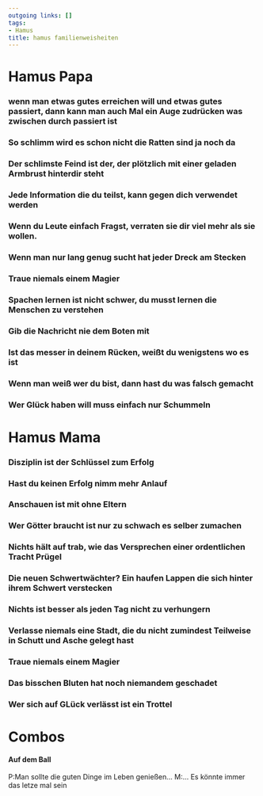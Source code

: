 ```yaml
---
outgoing links: []
tags:
- Hamus
title: hamus familienweisheiten
---
```

# Hamus Papa
### wenn man etwas gutes erreichen will und etwas gutes passiert, dann kann man auch Mal ein Auge zudrücken was zwischen durch passiert ist
### So schlimm wird es schon nicht die Ratten sind ja noch da
### Der schlimste Feind ist der, der plötzlich mit einer geladen Armbrust hinterdir steht
### Jede Information die du teilst, kann gegen dich verwendet werden
### Wenn du Leute einfach Fragst, verraten sie dir viel mehr als sie wollen.
### Wenn man nur lang genug sucht hat jeder Dreck am Stecken
### Traue niemals einem Magier
### Spachen lernen ist nicht schwer, du musst lernen die Menschen zu verstehen
### Gib die Nachricht nie dem Boten mit
### Ist das messer in deinem Rücken, weißt du wenigstens wo es ist
### Wenn man weiß wer du bist, dann hast du was falsch gemacht
### Wer Glück haben will muss einfach nur Schummeln



# Hamus Mama
### Disziplin ist der Schlüssel zum Erfolg 
### Hast du keinen Erfolg nimm mehr Anlauf
### Anschauen ist mit ohne Eltern
### Wer Götter braucht ist nur zu schwach es selber zumachen
### Nichts hält auf trab, wie das Versprechen einer ordentlichen Tracht Prügel
### Die neuen Schwertwächter? Ein haufen Lappen die sich hinter ihrem Schwert verstecken
### Nichts ist besser als jeden Tag nicht zu verhungern
### Verlasse niemals eine Stadt, die du nicht zumindest Teilweise in Schutt und Asche gelegt hast
### Traue niemals einem Magier
### Das bisschen Bluten hat noch niemandem geschadet
### Wer sich auf GLück verlässt ist ein Trottel



# Combos
#### Auf dem Ball 
P:Man sollte die guten Dinge im Leben genießen...
M:... Es könnte immer das letze mal sein

